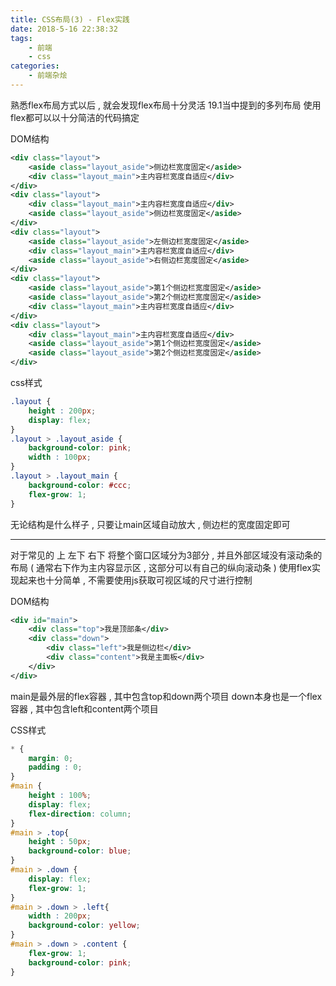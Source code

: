 ```yaml
---
title: CSS布局(3) - Flex实践
date: 2018-5-16 22:38:32
tags: 
	- 前端
	- css
categories: 
	- 前端杂烩
---
```



熟悉flex布局方式以后 , 就会发现flex布局十分灵活
19.1当中提到的多列布局
使用flex都可以以十分简洁的代码搞定
<!-- more -->
DOM结构
```xml
<div class="layout">
    <aside class="layout_aside">侧边栏宽度固定</aside>
    <div class="layout_main">主内容栏宽度自适应</div>
</div>
<div class="layout">
    <div class="layout_main">主内容栏宽度自适应</div>
    <aside class="layout_aside">侧边栏宽度固定</aside>
</div>
<div class="layout">
    <aside class="layout_aside">左侧边栏宽度固定</aside>
    <div class="layout_main">主内容栏宽度自适应</div>
    <aside class="layout_aside">右侧边栏宽度固定</aside>
</div>
<div class="layout">
    <aside class="layout_aside">第1个侧边栏宽度固定</aside>
    <aside class="layout_aside">第2个侧边栏宽度固定</aside>
    <div class="layout_main">主内容栏宽度自适应</div>
</div>
<div class="layout">
    <div class="layout_main">主内容栏宽度自适应</div>
    <aside class="layout_aside">第1个侧边栏宽度固定</aside>
    <aside class="layout_aside">第2个侧边栏宽度固定</aside>
</div>
```

css样式
```css
.layout {
	height : 200px;
	display: flex;
}
.layout > .layout_aside {
	background-color: pink;
	width : 100px;
}
.layout > .layout_main {
	background-color: #ccc;
	flex-grow: 1;
}
```
无论结构是什么样子 , 只要让main区域自动放大 , 侧边栏的宽度固定即可

---
对于常见的 上 左下 右下 将整个窗口区域分为3部分 , 并且外部区域没有滚动条的布局 ( 通常右下作为主内容显示区 , 这部分可以有自己的纵向滚动条 )
使用flex实现起来也十分简单 , 不需要使用js获取可视区域的尺寸进行控制

DOM结构
```xml
<div id="main">
	<div class="top">我是顶部条</div>
	<div class="down">
		<div class="left">我是侧边栏</div>
		<div class="content">我是主面板</div>
	</div>
</div>
```
main是最外层的flex容器 , 其中包含top和down两个项目
down本身也是一个flex容器 , 其中包含left和content两个项目

CSS样式
```css
* {
	margin: 0;
	padding : 0;
}
#main {
	height : 100%;
	display: flex;
	flex-direction: column;
}
#main > .top{
	height : 50px;
	background-color: blue;
}
#main > .down {
	display: flex;
	flex-grow: 1;
}
#main > .down > .left{
	width : 200px;
	background-color: yellow;
}
#main > .down > .content {
	flex-grow: 1;
	background-color: pink;
}
```